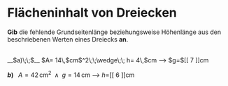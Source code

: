 <!--
version:  0.0.1

language: de


@style
input {
    text-align: center;
}

.flex-container {
    display: flex;
    flex-wrap: wrap;
    align-items: stretch;
    gap: 20px;
}

.flex-child {
    flex: 1;
    min-width: 350px;
    margin-right: 20px;
}

@media (max-width: 400px) {
    .flex-child {
        flex: 100%;
        margin-right: 0;
    }
}
@end

formula: \carry   \textcolor{red}{\scriptsize #1}
formula: \digit   \rlap{\carry{#1}}\phantom{#2}#2
formula: \permil  \text{‰}

import: https://raw.githubusercontent.com/LiaTemplates/Tikz-Jax/main/README.md

script: https://cdn.jsdelivr.net/gh/LiaTemplates/Tikz-Jax@main/dist/index.js


tags: Dreiecke, Länge, Fläche, leicht, niedrig, Angeben

comment: Berechne die unbekannte Seitenlänge aus dem Flächeninhalt einer dreieckigen Fläche.

author: Martin Lommatzsch

-->




# Flächeninhalt von Dreiecken


**Gib** die fehlende Grundseitenlänge beziehungsweise Höhenlänge aus den beschriebenen Werten eines Dreiecks **an**.

<br>


<section class="flex-container">

<div class="flex-child">
__$a)\;\;$__ $A= 14\,$cm$^2\;\;\wedge\;\; h= 4\,$cm
--> $g=$[[  7  ]]cm

<br>
</div>

<div class="flex-child">

__$b)\;\;$__ $A= 42\,$cm$^2\;\;\wedge\;\; g= 14\,$cm
--> $h=$[[  6  ]]cm



</div>

</section>





<br>
<br>
<br>
<br>
<br>
